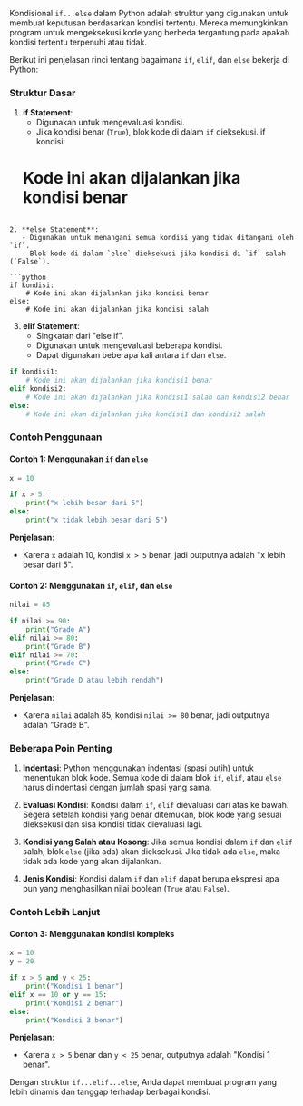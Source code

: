 Kondisional `if...else` dalam Python adalah struktur yang digunakan untuk membuat keputusan berdasarkan kondisi tertentu. Mereka memungkinkan program untuk mengeksekusi kode yang berbeda tergantung pada apakah kondisi tertentu terpenuhi atau tidak.

Berikut ini penjelasan rinci tentang bagaimana `if`, `elif`, dan `else` bekerja di Python:

### Struktur Dasar

1. **if Statement**:
   - Digunakan untuk mengevaluasi kondisi.
   - Jika kondisi benar (`True`), blok kode di dalam `if` dieksekusi.
if kondisi:
    # Kode ini akan dijalankan jika kondisi benar
```

2. **else Statement**:
   - Digunakan untuk menangani semua kondisi yang tidak ditangani oleh `if`.
   - Blok kode di dalam `else` dieksekusi jika kondisi di `if` salah (`False`).

```python
if kondisi:
    # Kode ini akan dijalankan jika kondisi benar
else:
    # Kode ini akan dijalankan jika kondisi salah
```

3. **elif Statement**:
   - Singkatan dari "else if".
   - Digunakan untuk mengevaluasi beberapa kondisi.
   - Dapat digunakan beberapa kali antara `if` dan `else`.

```python
if kondisi1:
    # Kode ini akan dijalankan jika kondisi1 benar
elif kondisi2:
    # Kode ini akan dijalankan jika kondisi1 salah dan kondisi2 benar
else:
    # Kode ini akan dijalankan jika kondisi1 dan kondisi2 salah
```

### Contoh Penggunaan

#### Contoh 1: Menggunakan `if` dan `else`

```python
x = 10

if x > 5:
    print("x lebih besar dari 5")
else:
    print("x tidak lebih besar dari 5")
```

**Penjelasan**: 
- Karena `x` adalah 10, kondisi `x > 5` benar, jadi outputnya adalah "x lebih besar dari 5".

#### Contoh 2: Menggunakan `if`, `elif`, dan `else`

```python
nilai = 85

if nilai >= 90:
    print("Grade A")
elif nilai >= 80:
    print("Grade B")
elif nilai >= 70:
    print("Grade C")
else:
    print("Grade D atau lebih rendah")
```

**Penjelasan**:
- Karena `nilai` adalah 85, kondisi `nilai >= 80` benar, jadi outputnya adalah "Grade B".

### Beberapa Poin Penting

1. **Indentasi**: Python menggunakan indentasi (spasi putih) untuk menentukan blok kode. Semua kode di dalam blok `if`, `elif`, atau `else` harus diindentasi dengan jumlah spasi yang sama.
   
2. **Evaluasi Kondisi**: Kondisi dalam `if`, `elif` dievaluasi dari atas ke bawah. Segera setelah kondisi yang benar ditemukan, blok kode yang sesuai dieksekusi dan sisa kondisi tidak dievaluasi lagi.

3. **Kondisi yang Salah atau Kosong**: Jika semua kondisi dalam `if` dan `elif` salah, blok `else` (jika ada) akan dieksekusi. Jika tidak ada `else`, maka tidak ada kode yang akan dijalankan.

4. **Jenis Kondisi**: Kondisi dalam `if` dan `elif` dapat berupa ekspresi apa pun yang menghasilkan nilai boolean (`True` atau `False`).

### Contoh Lebih Lanjut

#### Contoh 3: Menggunakan kondisi kompleks

```python
x = 10
y = 20

if x > 5 and y < 25:
    print("Kondisi 1 benar")
elif x == 10 or y == 15:
    print("Kondisi 2 benar")
else:
    print("Kondisi 3 benar")
```

**Penjelasan**:
- Karena `x > 5` benar dan `y < 25` benar, outputnya adalah "Kondisi 1 benar".

Dengan struktur `if...elif...else`, Anda dapat membuat program yang lebih dinamis dan tanggap terhadap berbagai kondisi.